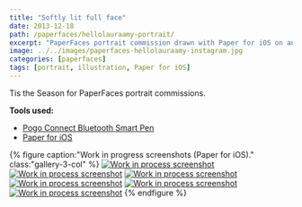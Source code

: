 ```yaml
---
title: "Softly lit full face"
date: 2013-12-18
path: /paperfaces/hellolauraamy-portrait/
excerpt: "PaperFaces portrait commission drawn with Paper for iOS on an iPad."
image: ../../images/paperfaces-hellolauraamy-instagram.jpg
categories: [paperfaces]
tags: [portrait, illustration, Paper for iOS]
---
```


Tis the Season for PaperFaces portrait commissions.

**Tools used:**

- [Pogo Connect Bluetooth Smart Pen](https://www.amazon.com/gp/product/B009K448L4/ref=as_li_ss_tl?ie=UTF8&camp=1789&creative=390957&creativeASIN=B009K448L4&linkCode=as2&tag=mademist-20)
- [Paper for iOS](https://paper.bywetransfer.com/)

{% figure caption:"Work in progress screenshots (Paper for iOS)." class:"gallery-3-col" %}
[![Work in process screenshot](../../images/paperfaces-hellolauraamy-process-1-600.jpg)](../../images/paperfaces-hellolauraamy-process-1-lg.jpg)
[![Work in process screenshot](../../images/paperfaces-hellolauraamy-process-2-600.jpg)](../../images/paperfaces-hellolauraamy-process-2-lg.jpg)
[![Work in process screenshot](../../images/paperfaces-hellolauraamy-process-3-600.jpg)](../../images/paperfaces-hellolauraamy-process-3-lg.jpg)
[![Work in process screenshot](../../images/paperfaces-hellolauraamy-process-4-600.jpg)](../../images/paperfaces-hellolauraamy-process-4-lg.jpg)
[![Work in process screenshot](../../images/paperfaces-hellolauraamy-process-5-600.jpg)](../../images/paperfaces-hellolauraamy-process-5-lg.jpg)
[![Work in process screenshot](../../images/paperfaces-hellolauraamy-process-6-600.jpg)](../../images/paperfaces-hellolauraamy-process-6-lg.jpg)
{% endfigure %}
